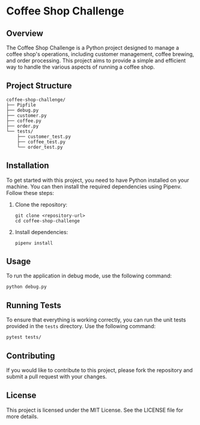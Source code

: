 # Coffee Shop Challenge

## Overview
The Coffee Shop Challenge is a Python project designed to manage a coffee shop's operations, including customer management, coffee brewing, and order processing. This project aims to provide a simple and efficient way to handle the various aspects of running a coffee shop.

## Project Structure
```
coffee-shop-challenge/
├── Pipfile
├── debug.py
├── customer.py
├── coffee.py
├── order.py
└── tests/
    ├── customer_test.py
    ├── coffee_test.py
    └── order_test.py
```

## Installation
To get started with this project, you need to have Python installed on your machine. You can then install the required dependencies using Pipenv. Follow these steps:

1. Clone the repository:
   ```
   git clone <repository-url>
   cd coffee-shop-challenge
   ```

2. Install dependencies:
   ```
   pipenv install
   ```

## Usage
To run the application in debug mode, use the following command:
```
python debug.py
```

## Running Tests
To ensure that everything is working correctly, you can run the unit tests provided in the `tests` directory. Use the following command:
```
pytest tests/
```

## Contributing
If you would like to contribute to this project, please fork the repository and submit a pull request with your changes. 

## License
This project is licensed under the MIT License. See the LICENSE file for more details.